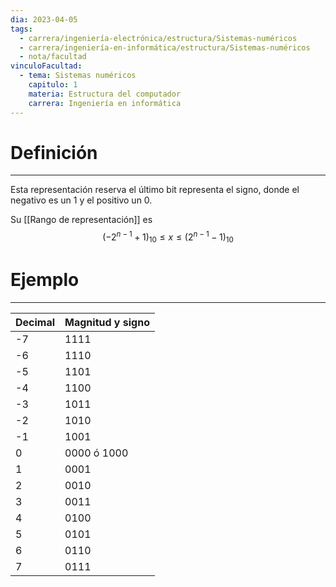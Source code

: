 ```yaml
---
dia: 2023-04-05
tags:
  - carrera/ingeniería-electrónica/estructura/Sistemas-numéricos
  - carrera/ingeniería-en-informática/estructura/Sistemas-numéricos
  - nota/facultad
vinculoFacultad:
  - tema: Sistemas numéricos
    capitulo: 1
    materia: Estructura del computador
    carrera: Ingeniería en informática
---
```

# Definición
---
Esta representación reserva el último bit representa el signo, donde el negativo es un $1$ y el positivo un $0$. 

Su [[Rango de representación]] es $$ (-2^{n-1} + 1)_{10} \le x \le (2^{n-1} - 1)_{10}$$


# Ejemplo
---
| Decimal | Magnitud y signo |
| ------- | ---------------- |
| -7      | 1111             |
| -6      | 1110             |
| -5      | 1101             |
| -4      | 1100             |
| -3      | 1011             |
| -2      | 1010             |
| -1      | 1001             |
| 0       | 0000 ó 1000      |
| 1       | 0001             |
| 2       | 0010             |
| 3       | 0011             |
| 4       | 0100             |
| 5       | 0101             |
| 6       | 0110             |
| 7       | 0111             |

